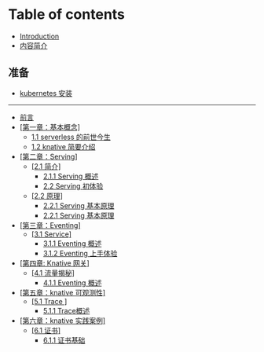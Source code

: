 # Table of contents

* [Introduction](README.md)
* [内容简介](introduction.md)

## 准备 <a id="deploy"></a>

* [kubernetes 安装](deploy/k8s-install.md)

---

* [前言](foreword.md)
* [\[第一章：基本概念\]](di-yi-zhang-ji-ben-gai-nian/README.md)
  * [1.1 serverless 的前世今生](di-yi-zhang-ji-ben-gai-nian/1.1-basicconcept.md)
  * [1.2 knative 简要介绍](di-yi-zhang-ji-ben-gai-nian/1.1-basicconcept-1.md)
* [\[第二章：Serving\]](di-er-zhang-serving/README.md)
  * [\[2.1 简介\]](di-er-zhang-serving/2.1-jian-jie/README.md)
    * [2.1.1 Serving 概述](di-er-zhang-serving/2.1-jian-jie/1.1-basicconcept.md)
    * [2.2 Serving 初体验](di-er-zhang-serving/2.1-jian-jie/1.1-basicconcept-1.md)
  * [\[2.2 原理\]](di-er-zhang-serving/2.2-yuan-li/README.md)
    * [2.2.1 Serving 基本原理](di-er-zhang-serving/2.2-yuan-li/1.1-basicconcept.md)
    * [2.2.1 Serving 基本原理](di-er-zhang-serving/2.2-yuan-li/1.1-basicconcept-1.md)
* [\[第三章：Eventing\]](di-san-zhang-eventing/README.md)
  * [\[3.1 Service\]](di-san-zhang-eventing/3.1-service/README.md)
    * [3.1.1 Eventing 概述](di-san-zhang-eventing/3.1-service/1.1-basicconcept.md)
    * [3.1.2 Eventing 上手体验](di-san-zhang-eventing/3.1-service/1.1-basicconcept-1.md)
* [\[第四章: Knative 网关\]](di-si-zhang-knative-wang-guan/README.md)
  * [\[4.1 流量揭秘\]](di-si-zhang-knative-wang-guan/4.1-liu-liang-jie-mi/README.md)
    * [4.1.1 Eventing 概述](di-si-zhang-knative-wang-guan/4.1-liu-liang-jie-mi/1.1-basicconcept.md)
* [\[第五章：knative 可观测性\]](di-wu-zhang-knative-ke-guan-ce-xing/README.md)
  * [\[5.1 Trace \]](di-wu-zhang-knative-ke-guan-ce-xing/5.1-trace/README.md)
    * [5.1.1 Trace概述](di-wu-zhang-knative-ke-guan-ce-xing/5.1-trace/1.1-basicconcept.md)
* [\[第六章：knative 实践案例\]](di-liu-zhang-knative-shi-jian-an-li/README.md)
  * [\[6.1 证书\]](di-liu-zhang-knative-shi-jian-an-li/6.1-zheng-shu/README.md)
    * [6.1.1 证书基础](di-liu-zhang-knative-shi-jian-an-li/6.1-zheng-shu/1.1-basicconcept.md)

